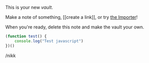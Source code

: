 This is your new *vault*.

Make a note of something, [[create a link]], or try [the Importer](https://help.obsidian.md/Plugins/Importer)!

When you're ready, delete this note and make the vault your own.
```typescript
(function test() {
	console.log("Test javascript")
})()
```
/nikk